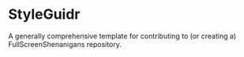 # StyleGuidr
A generally comprehensive template for contributing to (or creating a) FullScreenShenanigans repository.
